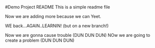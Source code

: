 #Demo Project README
This is a simple readme file

Now we are adding more because we can
Yeet.

WE back...AGAIN..LEARNIN!
(but on a new branch!)

Now we are gonna cause trouble (DUN DUN DUN)
NOw we are going to create a problem (DUN DUN DUN)